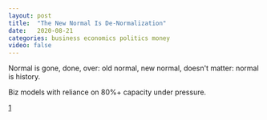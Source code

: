 ```yaml
---
layout: post
title:  "The New Normal Is De-Normalization"
date:   2020-08-21
categories: business economics politics money
video: false
---
```


Normal is gone, done, over: old normal, new normal, doesn't matter: normal is history.

Biz models with reliance on 80%+ capacity under pressure.

[1]

[1]: //www.zerohedge.com/markets/new-normal-de-normalization
